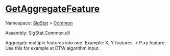 # [GetAggregateFeature](./Signature-100663442.md)

Namespace: [SigStat]() > [Common](./../README.md)

Assembly: SigStat.Common.dll

Aggregate multiple features into one. Example: X, Y features -&gt; P.xy feature.  Use this for example at DTW algorithm input.
